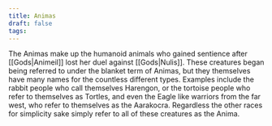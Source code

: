 ```yaml
---
title: Animas
draft: false
tags:
---
```

 

The Animas make up the humanoid animals who gained sentience after [[Gods|Animeil]] lost her duel against [[Gods|Nulis]]. These creatures began being referred to under the blanket term of Animas, but they themselves have many names for the countless different types. Examples include the rabbit people who call themselves Harengon, or the tortoise people who refer to themselves as Tortles, and even the Eagle like warriors from the far west, who refer to themselves as the Aarakocra. Regardless the other races for simplicity sake simply refer to all of these creatures as the Anima.